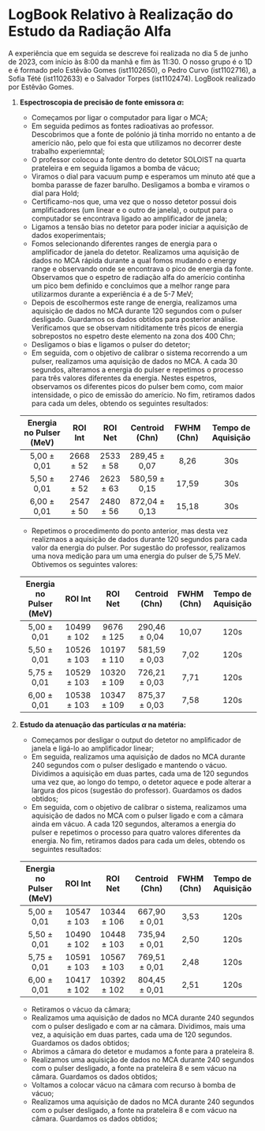 # LogBook Relativo à Realização do Estudo da Radiação Alfa

A experiência que em seguida se descreve foi realizada no dia 5 de junho de 2023, com início às 8:00 da manhã e fim às 11:30. O nosso grupo é o 1D e é formado pelo Estêvão Gomes (ist1102650), o Pedro Curvo (ist1102716), a Sofia Tété (ist1102633) e o Salvador Torpes (ist1102474). LogBook realizado por Estêvão Gomes.

1. **Espectroscopia de precisão de fonte emissora $\alpha$:**
   - Começamos por ligar o computador para ligar o MCA;
   - Em seguida pedimos as fontes radioativas ao professor. Descobrimos que a fonte de polónio já tinha morrido no entanto a de amerício não, pelo que foi esta que utilizamos no decorrer deste trabalho experiemntal;
   - O professor colocou a fonte dentro do detetor SOLOIST na quarta prateleira e em seguida ligamos a bomba de vácuo;
   - Viramos o dial para vacuum pump e esperamos um minuto até que a bomba parasse de fazer barulho. Desligamos a bomba e viramos o dial para Hold;
   - Certificamo-nos que, uma vez que o nosso detetor possui dois amplificadores (um linear e o outro de janela), o output para o computador se encontrava ligado ao amplificador de janela; 
   - Ligamos a tensão bias no detetor para poder iniciar a aquisição de dados exoperimentais;
   - Fomos selecionando diferentes ranges de energia para o amplificador de janela do detetor. Realizamos uma aquisição de dados no MCA rápida durante a qual fomos mudando o energy range e observando onde se encontrava o pico de energia da fonte. Observamos que o espetro de radiação alfa do amerício continha um pico bem definido e concluimos que a melhor range para utilizarmos durante a experiência é a de 5-7 MeV;
   - Depois de escolhermos este range de energia, realizamos uma aquisição de dados no MCA durante 120 segundos com o pulser desligado. Guardamos os dados obtidos para posterior análise. Verificamos que se observam nitiditamente três picos de energia sobrepostos no espetro deste elemento na zona dos 400 Chn;
   - Desligamos o bias e ligamos o pulser do detetor;
   - Em seguida, com o objetivo de calibrar o sistema recorrendo a um pulser, realizamos uma aquisição de dados no MCA. A cada 30 segundos, alteramos a energia do pulser e repetimos o processo para três valores diferentes da energia. Nestes espetros, observamos os diferentes picos do pulser bem como, com maior intensidade, o pico de emissão do amerício. No fim, retiramos dados para cada um deles, obtendo os seguintes resultados:

    Energia no Pulser (MeV) | ROI Int  | ROI Net | Centroid (Chn) | FWHM (Chn) | Tempo de Aquisição |
   |:------:|:---:|:---:|:---:|:--:|:----:|
   |5,00 ± 0,01| 2668 ± 52 | 2533 ± 58 | 289,45 ± 0,07 | 8,26 |30s|
   |5,50 ± 0,01| 2746 ± 52 | 2623 ± 63 | 580,59 ± 0,15 | 17,59 |30s|
   |6,00 ± 0,01| 2547 ± 50 | 2480 ± 56 | 872,04 ± 0,13 | 15,18  |30s|

   - Repetimos o procedimento do ponto anterior, mas desta vez realizmaos a aquisição de dados durante 120 segundos para cada valor da energia do pulser. Por sugestão do professor, realizamos uma nova medição para um uma energia do pulser de 5,75 MeV. Obtivemos os seguintes valores:

    Energia no Pulser (MeV) | ROI Int  | ROI Net | Centroid (Chn) | FWHM (Chn) | Tempo de Aquisição |
   |:------:|:---:|:---:|:---:|:--:|:----:|
   |5,00 ± 0,01| 10499 ± 102 | 9676 ± 125 | 290,46 ± 0,04 | 10,07 |120s|
   |5,50 ± 0,01| 10526 ± 103 | 10197 ± 110 | 581,59 ± 0,03 | 7,02 |120s|
   |5,75 ± 0,01| 10529 ± 103 | 10320 ± 109 | 726,21 ± 0,03 | 7,71  |120s|
   |6,00 ± 0,01| 10538 ± 103 | 10347 ± 109 | 875,37 ± 0,03 | 7,58  |120s|

2. **Estudo da atenuação das partículas $\alpha$ na matéria:**
   - Começamos por desligar o output do detetor no amplificador de janela e ligá-lo ao amplificador linear;
   - Em seguida, realizamos uma aquisição de dados no MCA durante 240 segundos com o pulser desligado e mantendo o vácuo. Dividimos a aquisição em duas partes, cada uma de 120 segundos uma vez que, ao longo do tempo, o detetor aquece e pode alterar a largura dos picos (sugestão do professor). Guardamos os dados obtidos;
   - Em seguida, com o objetivo de calibrar o sistema, realizamos uma aquisição de dados no MCA com o pulser ligado e com a câmara ainda em vácuo. A cada 120 segundos, alteramos a energia do pulser e repetimos o processo para quatro valores diferentes da energia. No fim, retiramos dados para cada um deles, obtendo os seguintes resultados:

    Energia no Pulser (MeV) | ROI Int  | ROI Net | Centroid (Chn) | FWHM (Chn) | Tempo de Aquisição |
   |:------:|:---:|:---:|:---:|:--:|:----:|
   |5,00 ± 0,01| 10547 ± 103 | 10344 ± 106 | 667,90 ± 0,01 | 3,53 |120s|
   |5,50 ± 0,01| 10490 ± 102 | 10448 ± 103 | 735,94 ± 0,01 | 2,50 |120s|
   |5,75 ± 0,01| 10591 ± 103 | 10567 ± 103 | 769,51 ± 0,01 | 2,48 |120s|
   |6,00 ± 0,01| 10417 ± 102 | 10392 ± 102 | 804,45 ± 0,01 | 2,51 |120s|

   - Retiramos o vácuo da câmara;
   - Realizamos uma aquisição de dados no MCA durante 240 segundos com o pulser desligado e com ar na câmara. Dividimos, mais uma vez, a aquisição em duas partes, cada uma de 120 segundos. Guardamos os dados obtidos;
   - Abrimos a câmara do detetor e mudamos a fonte para a prateleira 8. 
   - Realizamos uma aquisição de dados no MCA durante 240 segundos com o pulser desligado, a fonte na prateleira 8 e sem vácuo na câmara. Guardamos os dados obtidos;
   - Voltamos a colocar vácuo na câmara com recurso à bomba de vácuo;  
   - Realizamos uma aquisição de dados no MCA durante 240 segundos com o pulser desligado, a fonte na prateleira 8 e com vácuo na câmara. Guardamos os dados obtidos;